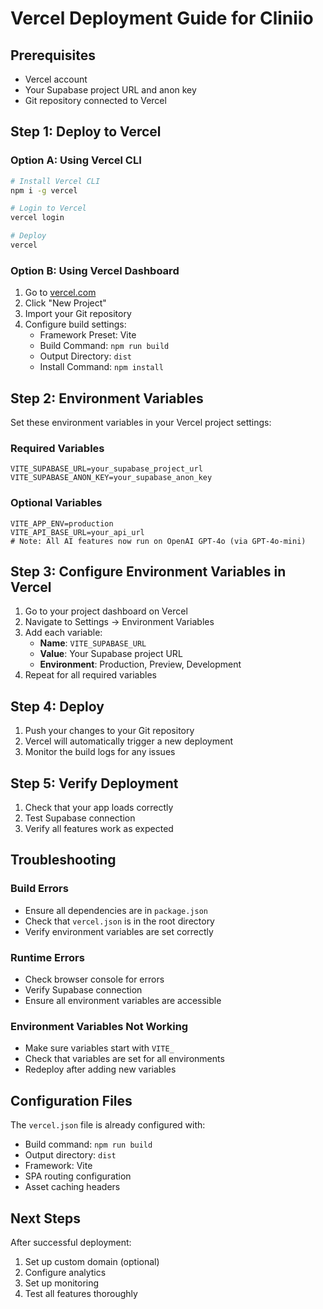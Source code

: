 # Vercel Deployment Guide for Cliniio

## Prerequisites

- Vercel account
- Your Supabase project URL and anon key
- Git repository connected to Vercel

## Step 1: Deploy to Vercel

### Option A: Using Vercel CLI

```bash
# Install Vercel CLI
npm i -g vercel

# Login to Vercel
vercel login

# Deploy
vercel
```

### Option B: Using Vercel Dashboard

1. Go to [vercel.com](https://vercel.com)
2. Click "New Project"
3. Import your Git repository
4. Configure build settings:
   - Framework Preset: Vite
   - Build Command: `npm run build`
   - Output Directory: `dist`
   - Install Command: `npm install`

## Step 2: Environment Variables

Set these environment variables in your Vercel project settings:

### Required Variables

```
VITE_SUPABASE_URL=your_supabase_project_url
VITE_SUPABASE_ANON_KEY=your_supabase_anon_key
```

### Optional Variables

```
VITE_APP_ENV=production
VITE_API_BASE_URL=your_api_url
# Note: All AI features now run on OpenAI GPT-4o (via GPT-4o-mini)
```

## Step 3: Configure Environment Variables in Vercel

1. Go to your project dashboard on Vercel
2. Navigate to Settings → Environment Variables
3. Add each variable:
   - **Name**: `VITE_SUPABASE_URL`
   - **Value**: Your Supabase project URL
   - **Environment**: Production, Preview, Development
4. Repeat for all required variables

## Step 4: Deploy

1. Push your changes to your Git repository
2. Vercel will automatically trigger a new deployment
3. Monitor the build logs for any issues

## Step 5: Verify Deployment

1. Check that your app loads correctly
2. Test Supabase connection
3. Verify all features work as expected

## Troubleshooting

### Build Errors

- Ensure all dependencies are in `package.json`
- Check that `vercel.json` is in the root directory
- Verify environment variables are set correctly

### Runtime Errors

- Check browser console for errors
- Verify Supabase connection
- Ensure all environment variables are accessible

### Environment Variables Not Working

- Make sure variables start with `VITE_`
- Check that variables are set for all environments
- Redeploy after adding new variables

## Configuration Files

The `vercel.json` file is already configured with:

- Build command: `npm run build`
- Output directory: `dist`
- Framework: Vite
- SPA routing configuration
- Asset caching headers

## Next Steps

After successful deployment:

1. Set up custom domain (optional)
2. Configure analytics
3. Set up monitoring
4. Test all features thoroughly

